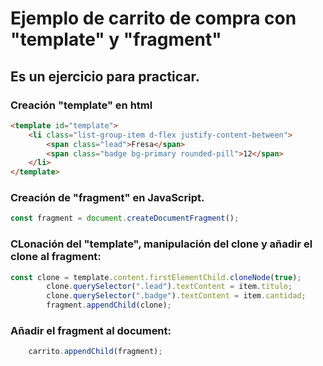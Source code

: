 # Ejemplo de carrito de compra con "template" y "fragment"

## Es un ejercicio para practicar.

### Creación "template" en html
```html
<template id="template">
    <li class="list-group-item d-flex justify-content-between">
        <span class="lead">Fresa</span>
        <span class="badge bg-primary rounded-pill">12</span>
    </li>
</template>

```
### Creación de "fragment" en JavaScript.
```javascript
const fragment = document.createDocumentFragment();
```

### CLonación del "template", manipulación del clone y añadir el clone al fragment:
```javascript
const clone = template.content.firstElementChild.cloneNode(true);
        clone.querySelector(".lead").textContent = item.titulo;
        clone.querySelector(".badge").textContent = item.cantidad;
        fragment.appendChild(clone);
```

### Añadir el fragment al document:
```javascript
    carrito.appendChild(fragment);

```
